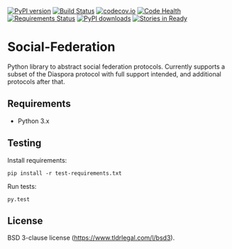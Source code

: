 [![PyPI version](https://badge.fury.io/py/social-federation.svg)](https://pypi.python.org/pypi/Social-Federation) [![Build Status](https://travis-ci.org/jaywink/social-federation.svg?branch=master)](https://travis-ci.org/jaywink/social-federation) [![codecov.io](https://codecov.io/github/jaywink/social-federation/coverage.svg?branch=master)](https://codecov.io/github/jaywink/social-federation?branch=master) [![Code Health](https://landscape.io/github/jaywink/social-federation/master/landscape.svg?style=flat)](https://landscape.io/github/jaywink/social-federation/master) [![Requirements Status](https://requires.io/github/jaywink/social-federation/requirements.svg?branch=master)](https://requires.io/github/jaywink/social-federation/requirements/?branch=master) [![PyPI downloads](https://img.shields.io/pypi/dm/Social-Federation.svg)](https://pypi.python.org/pypi/Social-Federation) [![Stories in Ready](https://badge.waffle.io/jaywink/social-federation.png?label=ready&title=Ready)](https://waffle.io/jaywink/social-federation)

# Social-Federation

Python library to abstract social federation protocols. Currently supports a subset of the Diaspora protocol with full support intended, and additional protocols after that.

## Requirements

* Python 3.x

## Testing

Install requirements:

    pip install -r test-requirements.txt

Run tests:

    py.test

## License

BSD 3-clause license (https://www.tldrlegal.com/l/bsd3).
